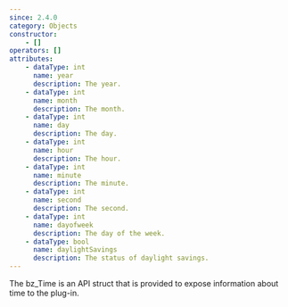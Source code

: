 ```yaml
---
since: 2.4.0
category: Objects
constructor:
    - []
operators: []
attributes:
    - dataType: int
      name: year
      description: The year.
    - dataType: int
      name: month
      description: The month.
    - dataType: int
      name: day
      description: The day.
    - dataType: int
      name: hour
      description: The hour.
    - dataType: int
      name: minute
      description: The minute.
    - dataType: int
      name: second
      description: The second.
    - dataType: int
      name: dayofweek
      description: The day of the week.
    - dataType: bool
      name: daylightSavings
      description: The status of daylight savings.
---
```


The bz_Time is an API struct that is provided to expose information about time to the plug-in.
